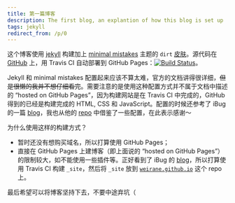 ```yaml
---
title: 第一篇博客
description: The first blog, an explantion of how this blog is set up
tags: jekyll
redirect_from: /p/0
---
```


这个博客使用 [jekyll] 构建加上 [minimal mistakes][minimistake] 主题的 `dirt` [皮肤][skin]。源代码在 [GitHub][gh-source] 上，用 Travis CI 自动部署到 GitHub Pages：[![Build Status](https://travis-ci.org/weirane/blog.svg?branch=master)](https://travis-ci.org/weirane/blog)。

Jekyll 和 minimal mistakes 配置起来应该不算太难，官方的文档讲得很详细，~~但是很懒的我并不想仔细看完~~。需要注意的是使用这种配置方式并不属于文档中描述的 “hosted on GitHub Pages”，因为构建网站是在 Travis CI 中完成的，GitHub 得到的已经是构建完成的 HTML, CSS 和 JavaScript。配置的时候还参考了 iBug 的一篇 [blog]，我也从他的 [repo] 中借鉴了一些配置，在此表示感谢～

为什么使用这样的构建方式？

- 暂时还没有想购买域名，所以打算使用 GitHub Pages；
- 直接在 GitHub Pages 上建博客（即上面说的 “hosted on GitHub Pages”）的限制较大，如不能使用一些插件等。正好看到了 iBug 的 [blog]，所以打算使用 Travis CI 构建 `_site`，然后将 `_site` 放到 [`weirane.github.io`][gh-dest] 这个 repo 上。

最后希望可以将博客坚持下去，不要中途弃坑（

[jekyll]: https://jekyllrb.com/
[minimistake]: https://mmistakes.github.io/minimal-mistakes/
[skin]: https://mmistakes.github.io/minimal-mistakes/docs/configuration/#skin
[gh-source]: https://github.com/weirane/blog
[blog]: https://ibugone.com/blog/2018/04/build-github-pages-with-travis-ci/
[repo]: https://github.com/iBug/iBug-source
[gh-dest]: https://github.com/weirane/weirane.github.io
